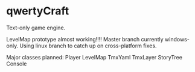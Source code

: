 # qwertyCraft
Text-only game engine.

LevelMap prototype almost working!!!!
Master branch currently windows-only.
Using linux branch to catch up on cross-platform fixes.

Major classes planned:
  Player
  LevelMap
	TmxYaml
	TmxLayer
  StoryTree
  Console
